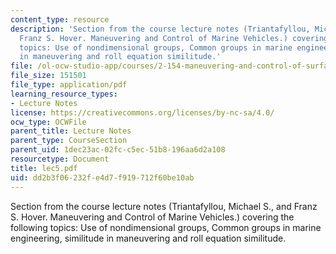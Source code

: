 ```yaml
---
content_type: resource
description: 'Section from the course lecture notes (Triantafyllou, Michael S., and
  Franz S. Hover. Maneuvering and Control of Marine Vehicles.) covering the following
  topics: Use of nondimensional groups, Common groups in marine engineering, similitude
  in maneuvering and roll equation similitude.'
file: /ol-ocw-studio-app/courses/2-154-maneuvering-and-control-of-surface-and-underwater-vehicles-13-49-fall-2004/dd2b3f06232fe4d7f919712f60be10ab_lec5.pdf
file_size: 151501
file_type: application/pdf
learning_resource_types:
- Lecture Notes
license: https://creativecommons.org/licenses/by-nc-sa/4.0/
ocw_type: OCWFile
parent_title: Lecture Notes
parent_type: CourseSection
parent_uid: 1dec23ac-02fc-c5ec-51b8-196aa6d2a108
resourcetype: Document
title: lec5.pdf
uid: dd2b3f06-232f-e4d7-f919-712f60be10ab
---
```

Section from the course lecture notes (Triantafyllou, Michael S., and Franz S. Hover. Maneuvering and Control of Marine Vehicles.) covering the following topics: Use of nondimensional groups, Common groups in marine engineering, similitude in maneuvering and roll equation similitude.